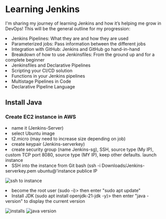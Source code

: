 # Learning Jenkins
I'm sharing my journey of learning Jenkins and how it’s helping me grow in DevOps! This will be the general outline for my progression:
<li>Jenkins Pipelines: What they are and how they are used</li>
<li>Parameterized jobs: Pass information between the different jobs</li>
<li>Integration with GitHub: Jenkins and GitHub go hand-in-hand</li>
<li>Breakdown of how to use Jenkinsfiles: From the ground up and for a complete beginner</li>
<li>Jenkinsfiles and Declarative Pipelines</li>
<li>Scripting your CI/CD solution</li>
<li>Functions in your Jenkins pipelines</li>
<li>Multistage Pipelines in Code</li>
<li>Declarative Pipeline Language</li>

<h2>Install Java</h2>
<h3>Create EC2 instance in AWS</h3>

 <li>name it (Jenkins-Server)</li>
 <li>select Ubuntu image</li>
 <li>t2.micro (may need to increase size depending on job)</li>
 <li>create keypair (Jenkins-serverkey)</li>
 <li>create security group (name Jenkins-sg), SSH, source type (My IP), custom TCP port 8080, source type (MY IP), keep other defaults. launch instance</li>
 <li>SSH into the instance from Git bash (ssh -i Downloads/Jenkins-serverkey.pem ubuntu@'instance publice IP</li>
 
 ![ssh to instance](https://github.com/user-attachments/assets/e2ea096b-7234-4614-b6d1-66c92845a209)

 <li>become the root user (sudo -i)> then enter "sudo apt update"</li>
 <li>Install JDK (sudo apt install openjdk-21-jdk -y)> then enter "java -version" to display the current version</li>

 ![installs](https://github.com/user-attachments/assets/83af0298-f879-4d70-be2e-87dc3d664370)
 ![java version](https://github.com/user-attachments/assets/5ba98da4-2b18-4ecd-b180-7e876fd830c2)
